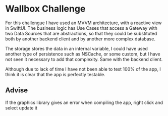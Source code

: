 # Wallbox Challenge

For this challengue I have used an MVVM architecture, with a reactive view in SwiftUI. The business logic has Use Cases that access a Gateway with two Data Sources that are abstractions, so that they could be substituted both by another backend client and by another more complex database.

The storage stores the data in an internal variable, I could have used another type of persistence such as NSCache, or some custom, but I have not seen it necessary to add that complexity. Same with the backend client.

Although due to lack of time I have not been able to test 100% of the app, I think it is clear that the app is perfectly testable.

## Advise

If the graphics library gives an error when compiling the app, right click and select update it 
